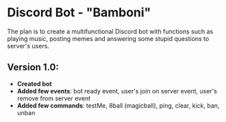 # Discord Bot - "Bamboni"

The plan is to create a multifunctional Discord bot with functions such as playing music, posting memes and answering some stupid questions to server's users.

Version 1.0:
-
- **Created bot**
- **Added few events**: bot ready event, user's join on server event, user's remove from server event
- **Added few commands**: testMe, 8ball (magicball), ping, clear, kick, ban, unban
